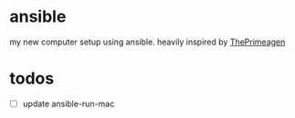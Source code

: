 # ansible

my new computer setup using ansible.
heavily inspired by [ThePrimeagen](https://github.com/ThePrimeagen/ansible/tree/0e9ec7e31d5bf5c721267a8dccaeea3c1667f3ca)

# todos

- [ ] update ansible-run-mac
